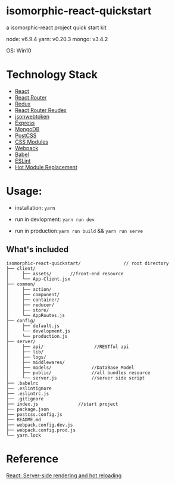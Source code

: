 # isomorphic-react-quickstart
a isomorphic-react project quick start kit




node: v6.9.4
yarn: v0.20.3
mongo: v3.4.2

OS: Win10

# Technology Stack

- [React](https://github.com/facebook/react)
- [React Router](https://github.com/ReactTraining/react-router)
- [Redux](https://github.com/reactjs/redux)
- [React Router Reudex]()
- [jsonwebtoken]()
- [Express]()
- [MongoDB]()
- [PostCSS]()
- [CSS Modules]()
- [Webpack]()
- [Babel](https://github.com/babel/babel)
- [ESLint](https://github.com/eslint/eslint)
- [Hot Module Replacement](https://webpack.github.io/docs/hot-module-replacement.html)




# Usage:

- installation: `yarn`

- run in devlopment: `yarn run dev`

- run in production:`yarn run build` && `yarn run serve`


## What's included

```
isomorphic-react-quickstart/                // root directory
├── client/                                  
│     ├── assets/       //front-end resource               
│     └── App-Client.jsx           
├── common/                               
│     ├── action/                            
│     ├── component/                            
│     ├── container/                              
│     ├── reducer/                             
│     ├── store/                                    
│     └── AppRoutes.js                            
├── config/                                  
│     ├── default.js                             
│     └── development.js
│     └── production.js                          
├── server/                               
│     ├── api/                   //RESTful api      
│     ├── lib/                         
│     ├── logs/                              
│     ├── middlewares/                               
│     ├── models/               //DataBase Model                           
│     ├── public/               //all bundles resource                         
│     └── server.js             //server side script                                         
├── .babelrc                         
├── .eslintignore                          
├── .eslintrc.js                            
├── .gitignore       
├── index.js               //start project                                                                     
├── package.json        
├── postcss.config.js                  
├── README.md           
├── webpack.config.dev.js                  
├── webpack.config.prod.js                                     
└── yarn.lock                             
```

# Reference

[React: Server-side rendering and hot reloading](https://medium.com/@justinjung04/react-server-side-rendering-and-hot-reloading-ffb87ca81a89#.qmz801err)



